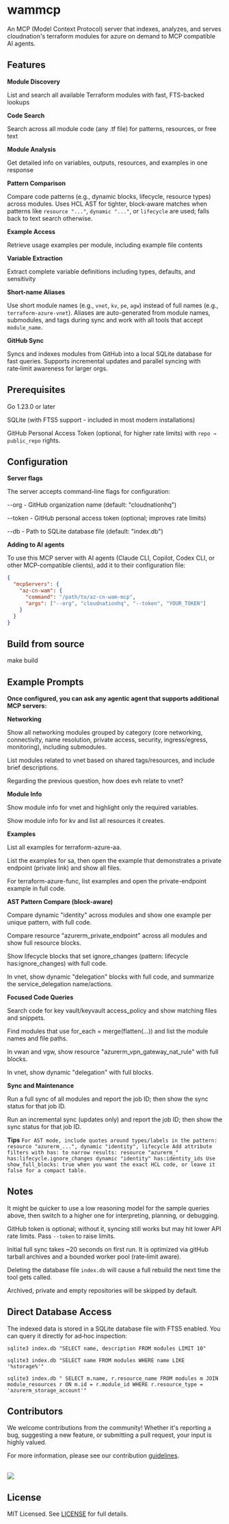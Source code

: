 # wammcp

An MCP (Model Context Protocol) server that indexes, analyzes, and serves cloudnation's terraform modules for azure on demand to MCP compatible AI agents.

## Features

**Module Discovery**

List and search all available Terraform modules with fast, FTS-backed lookups

**Code Search**

Search across all module code (any .tf file) for patterns, resources, or free text

**Module Analysis**

Get detailed info on variables, outputs, resources, and examples in one response

**Pattern Comparison**

Compare code patterns (e.g., dynamic blocks, lifecycle, resource types) across modules. Uses HCL AST for tighter, block‑aware matches when patterns like `resource "..."`, `dynamic "..."`, or `lifecycle` are used; falls back to text search otherwise.

**Example Access**

Retrieve usage examples per module, including example file contents

**Variable Extraction**

Extract complete variable definitions including types, defaults, and sensitivity

**Short-name Aliases**

Use short module names (e.g., `vnet`, `kv`, `pe`, `agw`) instead of full names (e.g., `terraform-azure-vnet`). Aliases are auto-generated from module names, submodules, and tags during sync and work with all tools that accept `module_name`.

**GitHub Sync**

Syncs and indexes modules from GitHub into a local SQLite database for fast queries. Supports incremental updates and parallel syncing with rate‑limit awareness for larger orgs.

## Prerequisites

Go 1.23.0 or later

SQLite (with FTS5 support - included in most modern installations)

GitHub Personal Access Token (optional, for higher rate limits) with `repo → public_repo` rights.

## Configuration

**Server flags**

The server accepts command-line flags for configuration:

--org - GitHub organization name (default: "cloudnationhq")

--token - GitHub personal access token (optional; improves rate limits)

--db - Path to SQLite database file (default: "index.db")

**Adding to AI agents**

To use this MCP server with AI agents (Claude CLI, Copilot, Codex CLI, or other MCP-compatible clients), add it to their configuration file:

```json
{
  "mcpServers": {
    "az-cn-wam": {
      "command": "/path/to/az-cn-wam-mcp",
      "args": ["--org", "cloudnationhq", "--token", "YOUR_TOKEN"]
    }
  }
}
```

## Build from source

make build

## Example Prompts

**Once configured, you can ask any agentic agent that supports additional MCP servers:**

**Networking**

Show all networking modules grouped by category (core networking, connectivity, name resolution, private access, security, ingress/egress, monitoring), including submodules.

List modules related to vnet based on shared tags/resources, and include brief descriptions.

Regarding the previous question, how does evh relate to vnet?

**Module Info**

Show module info for vnet and highlight only the required variables.

Show module info for kv and list all resources it creates.

**Examples**

List all examples for terraform-azure-aa.

List the examples for sa, then open the example that demonstrates a private endpoint (private link) and show all files.

For terraform-azure-func, list examples and open the private-endpoint example in full code.

**AST Pattern Compare (block‑aware)**

Compare dynamic "identity" across modules and show one example per unique pattern, with full code.

Compare resource "azurerm_private_endpoint" across all modules and show full resource blocks.

Show lifecycle blocks that set ignore_changes (pattern: lifecycle has:ignore_changes) with full code.

In vnet, show dynamic "delegation" blocks with full code, and summarize the service_delegation name/actions.

**Focused Code Queries**

Search code for key vault/keyvault access_policy and show matching files and snippets.

Find modules that use for_each = merge(flatten(...)) and list the module names and file paths.

In vwan and vgw, show resource "azurerm_vpn_gateway_nat_rule" with full blocks.

In vnet, show dynamic "delegation" with full blocks.

**Sync and Maintenance**

Run a full sync of all modules and report the job ID; then show the sync status for that job ID.

Run an incremental sync (updates only) and report the job ID; then show the sync status for that job ID.

**Tips**
`
For AST mode, include quotes around types/labels in the pattern:
  resource "azurerm_...", dynamic "identity", lifecycle
Add attribute filters with has: to narrow results:
  resource "azurerm_" has:lifecycle.ignore_changes
  dynamic "identity" has:identity_ids
Use show_full_blocks: true when you want the exact HCL code, or leave it false for a compact table.
`

## Notes

It might be quicker to use a low reasoning model for the sample queries above, then switch to a higher one for interpreting, planning, or debugging.

GitHub token is optional; without it, syncing still works but may hit lower API rate limits. Pass `--token` to raise limits.

Initial full sync takes ~20 seconds on first run. It is optimized via gitHub tarball archives and a bounded worker pool (rate‑limit aware).

Deleting the database file `index.db` will cause a full rebuild the next time the tool gets called.

Archived, private and empty repositories will be skipped by default.

## Direct Database Access

The indexed data is stored in a SQLite database file with FTS5 enabled. You can query it directly for ad‑hoc inspection:

`sqlite3 index.db "SELECT name, description FROM modules LIMIT 10"`

`sqlite3 index.db "SELECT name FROM modules WHERE name LIKE '%storage%'"`

`sqlite3 index.db "
  SELECT m.name, r.resource_name
  FROM modules m
  JOIN module_resources r ON m.id = r.module_id
  WHERE r.resource_type = 'azurerm_storage_account'"
`

## Contributors

We welcome contributions from the community! Whether it's reporting a bug, suggesting a new feature, or submitting a pull request, your input is highly valued.

For more information, please see our contribution [guidelines](./CONTRIBUTING.md). <br><br>

<a href="https://github.com/cloudnationhq/ac-cn-wam-mcp/graphs/contributors">
  <img src="https://contrib.rocks/image?repo=cloudnationhq/ac-cn-wam-mcp" />
</a>

## License

MIT Licensed. See [LICENSE](./LICENSE) for full details.
